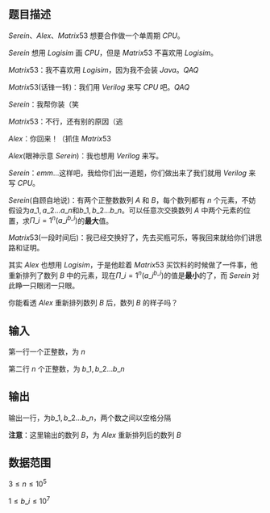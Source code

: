 ## 题目描述

$Serein$、$Alex$、$Matrix53$ 想要合作做一个单周期 $CPU$。

$Serein$ 想用 $Logisim$ 画 $CPU$，但是 $Matrix53$ 不喜欢用 $Logisim$。

$Matrix53$：我不喜欢用 $Logisim$，因为我不会装 $Java$。$QAQ$

$Matrix53$(话锋一转)：我们用 $Verilog$ 来写 $CPU$ 吧。$QAQ$

$Serein$：我帮你装（笑

$Matrix53$：不行，还有别的原因（逃

$Alex$：你回来！（抓住 $Matrix53$

$Alex$(眼神示意 $Serein$)：我也想用 $Verilog$ 来写。

$Serein$：$emm$...这样吧，我给你们出一道题，你们做出来了我们就用 $Verilog$ 来写 $CPU$。

$Serein$(自顾自地说)：有两个正整数数列 $A$ 和 $B$，每个数列都有 $n$ 个元素，不妨假设为$a\_1,a\_2...a\_n$和$b\_1,b\_2...b\_n$。可以任意次交换数列 $A$ 中两个元素的位置，求$\Pi\_{i=1}^{n}(a\_i^{b\_i})$的**最大**值。

$Matrix53$(一段时间后)：我已经交换好了，先去买瓶可乐，等我回来就给你们讲思路和证明。

其实 $Alex$ 也想用 $Logisim$，于是他趁着 $Matrix53$ 买饮料的时候做了一件事，他重新排列了数列 $B$ 中的元素，现在$\Pi\_{i=1}^{n}(a\_i^{b\_i})$的值是**最小**的了，而 $Serein$ 对此睁一只眼闭一只眼。

你能看透 $Alex$ 重新排列数列 $B$ 后，数列 $B$ 的样子吗？

## 输入

第一行一个正整数，为 $n$

第二行 $n$ 个正整数，为 $b\_1,b\_2...b\_n$

## 输出

输出一行，为$b\_1,b\_2...b\_n$，两个数之间以空格分隔

**注意**：这里输出的数列 $B$，为 $Alex$ 重新排列后的数列 $B$

## 数据范围

$3\leq n \leq 10^5$

$1\leq b\_i \leq 10^7$
